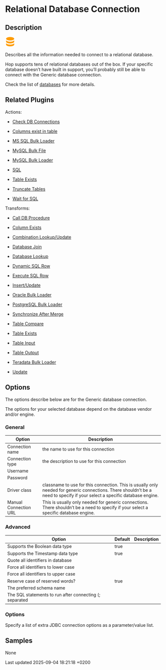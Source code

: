 <div id="header">

# Relational Database Connection

</div>

<div id="content">

<div class="sect1">

## Description

<div class="sectionbody">

<div class="paragraph">

<span class="image">![database](/images/icons/database.svg)</span>

</div>

<div class="paragraph">

Describes all the information needed to connect to a relational database.

</div>

<div class="paragraph">

Hop supports tens of relational databases out of the box. If your specific database doesn’t have built in support, you’ll probably still be able to connect with the Generic database connection.

</div>

<div class="paragraph">

Check the list of [databases](database/databases.rVbFTB8dxb) for more details.

</div>

</div>

</div>

<div class="sect1">

## Related Plugins

<div class="sectionbody">

<div class="paragraph">

Actions:

</div>

<div class="ulist">

  - [Check DB Connections](workflow/actions/checkdbconnection.rVbFTB8dxb)

  - [Columns exist in table](workflow/actions/columnsexist.rVbFTB8dxb)

  - [MS SQL Bulk Loader](workflow/actions/mssqlbulkload.rVbFTB8dxb)

  - [MySQL Bulk File](workflow/actions/mysqlbulkfile.rVbFTB8dxb)

  - [MySQL Bulk Loader](workflow/actions/mysqlbulkload.rVbFTB8dxb)

  - [SQL](workflow/actions/sql.rVbFTB8dxb)

  - [Table Exists](workflow/actions/tableexists.rVbFTB8dxb)

  - [Truncate Tables](workflow/actions/truncatetables.rVbFTB8dxb)

  - [Wait for SQL](workflow/actions/waitforsql.rVbFTB8dxb)

</div>

<div class="paragraph">

Transforms:

</div>

<div class="ulist">

  - [Call DB Procedure](pipeline/transforms/calldbproc.rVbFTB8dxb)

  - [Column Exists](pipeline/transforms/columnexists.rVbFTB8dxb)

  - [Combination Lookup/Update](pipeline/transforms/combinationlookup.rVbFTB8dxb)

  - [Database Join](pipeline/transforms/databasejoin.rVbFTB8dxb)

  - [Database Lookup](pipeline/transforms/databaselookup.rVbFTB8dxb)

  - [Dynamic SQL Row](pipeline/transforms/dynamicsqlrow.rVbFTB8dxb)

  - [Execute SQL Row](pipeline/transforms/execsqlrow.rVbFTB8dxb)

  - [Insert/Update](pipeline/transforms/insertupdate.rVbFTB8dxb)

  - [Oracle Bulk Loader](pipeline/transforms/orabulkloader.rVbFTB8dxb)

  - [PostgreSQL Bulk Loader](pipeline/transforms/postgresbulkloader.rVbFTB8dxb)

  - [Synchronize After Merge](pipeline/transforms/synchronizeaftermerge.rVbFTB8dxb)

  - [Table Compare](pipeline/transforms/tablecompare.rVbFTB8dxb)

  - [Table Exists](pipeline/transforms/tableexists.rVbFTB8dxb)

  - [Table Input](pipeline/transforms/tableinput.rVbFTB8dxb)

  - [Table Output](pipeline/transforms/tableoutput.rVbFTB8dxb)

  - [Teradata Bulk Loader](pipeline/transforms/terafast.rVbFTB8dxb)

  - [Update](pipeline/transforms/update.rVbFTB8dxb)

</div>

</div>

</div>

<div class="sect1">

## Options

<div class="sectionbody">

<div class="paragraph">

The options describe below are for the Generic database connection.

</div>

<div class="paragraph">

The options for your selected database depend on the database vendor and/or engine.

</div>

<div class="sect2">

### General

| Option                | Description                                                                                                                                                                |
| --------------------- | -------------------------------------------------------------------------------------------------------------------------------------------------------------------------- |
| Connection name       | the name to use for this connection                                                                                                                                        |
| Connection type       | the description to use for this connection                                                                                                                                 |
| Username              |                                                                                                                                                                            |
| Password              |                                                                                                                                                                            |
| Driver class          | classname to use for this connection. This is usually only needed for generic connections. There shouldn’t be a need to specify if your select a specific database engine. |
| Manual Connection URL | This is usually only needed for generic connections. There shouldn’t be a need to specify if your select a specific database engine.                                       |

</div>

<div class="sect2">

### Advanced

| Option                                                  | Default | Description |
| ------------------------------------------------------- | ------- | ----------- |
| Supports the Boolean data type                          | true    |             |
| Supports the Timestamp data type                        | true    |             |
| Quote all identifiers in database                       |         |             |
| Force all identifiers to lower case                     |         |             |
| Force all identifiers to upper case                     |         |             |
| Reserve case of reserved words?                         | true    |             |
| The preferred schema name                               |         |             |
| The SQL statements to run after connecting (; separated |         |             |

</div>

<div class="sect2">

### Options

<div class="paragraph">

Specify a list of extra JDBC connection options as a parameter/value list.

</div>

</div>

</div>

</div>

<div class="sect1">

## Samples

<div class="sectionbody">

<div class="paragraph">

None

</div>

</div>

</div>

</div>

<div id="footer">

<div id="footer-text">

Last updated 2025-09-04 18:21:18 +0200

</div>

</div>
